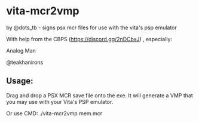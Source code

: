 # vita-mcr2vmp
by @dots_tb - signs psx mcr files for use with the vita's psp emulator

With help from the CBPS (https://discord.gg/2nDCbxJ) , especially:

 Analog Man
 
 @teakhanirons
 
## Usage:

Drag and drop a PSX MCR save file onto the exe. It will generate a VMP that you may use with your Vita's PSP emulator.

Or use CMD:
	./vita-mcr2vmp mem.mcr
